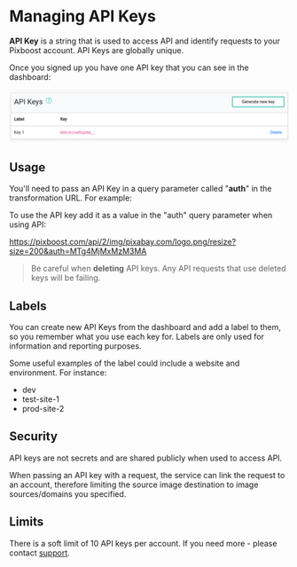 # Managing API Keys

**API Key** is a string that is used to access API and identify requests to your Pixboost account. API Keys are globally unique.

Once you signed up you have one API key that you can see in the dashboard:

![](../.gitbook/assets/manage-api-keys/api-keys-list.png)

## Usage

You'll need to pass an API Key in a query parameter called "**auth**" in the transformation URL. For example:

To use the API key add it as a value in the "auth" query parameter when using API:

https://pixboost.com/api/2/img/pixabay.com/logo.png/resize?size=200&auth=MTg4MjMxMzM3MA

> Be careful when **deleting** API keys. Any API requests that use deleted keys will be failing.

## Labels

You can create new API Keys from the dashboard and add a label to them, so you remember what you use each key for. Labels are only used for information and reporting purposes.

Some useful examples of the label could include a website and environment. For instance:

* dev
* test-site-1
* prod-site-2

## Security

API keys are not secrets and are shared publicly when used to access API. 

When passing an API key with a request, the service can link the request to an account, therefore limiting
the source image destination to image sources/domains you specified.

## Limits

There is a soft limit of 10 API keys per account. If you need more - please contact [support](mailto:customer.service@pixboost.com).
